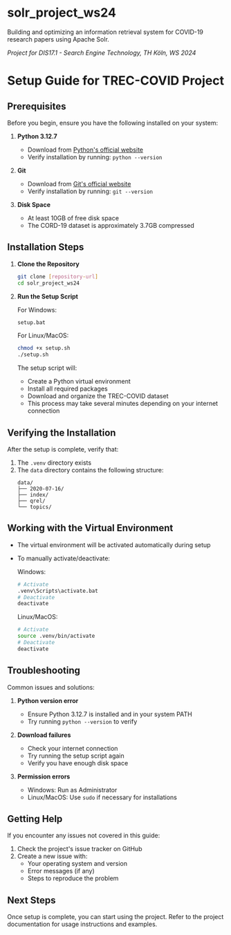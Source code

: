 # solr_project_ws24
Building and optimizing an information retrieval system for COVID-19 research papers using Apache Solr. 

*Project for DIS17.1 - Search Engine Technology, TH Köln, WS 2024*

# Setup Guide for TREC-COVID Project

## Prerequisites

Before you begin, ensure you have the following installed on your system:

1. **Python 3.12.7**
   - Download from [Python's official website](https://www.python.org/downloads/)
   - Verify installation by running: `python --version`

2. **Git**
   - Download from [Git's official website](https://git-scm.com/downloads)
   - Verify installation by running: `git --version`

3. **Disk Space**
   - At least 10GB of free disk space
   - The CORD-19 dataset is approximately 3.7GB compressed

## Installation Steps

1. **Clone the Repository**
   ```bash
   git clone [repository-url]
   cd solr_project_ws24
   ```

2. **Run the Setup Script**

   For Windows:
   ```bash
   setup.bat
   ```

   For Linux/MacOS:
   ```bash
   chmod +x setup.sh
   ./setup.sh
   ```

   The setup script will:
   - Create a Python virtual environment
   - Install all required packages
   - Download and organize the TREC-COVID dataset
   - This process may take several minutes depending on your internet connection

## Verifying the Installation

After the setup is complete, verify that:

1. The `.venv` directory exists
2. The `data` directory contains the following structure:
   ```
   data/
   ├── 2020-07-16/
   ├── index/
   ├── qrel/
   └── topics/
   ```

## Working with the Virtual Environment

- The virtual environment will be activated automatically during setup
- To manually activate/deactivate:

  Windows:
  ```bash
  # Activate
  .venv\Scripts\activate.bat
  # Deactivate
  deactivate
  ```

  Linux/MacOS:
  ```bash
  # Activate
  source .venv/bin/activate
  # Deactivate
  deactivate
  ```

## Troubleshooting

Common issues and solutions:

1. **Python version error**
   - Ensure Python 3.12.7 is installed and in your system PATH
   - Try running `python --version` to verify

2. **Download failures**
   - Check your internet connection
   - Try running the setup script again
   - Verify you have enough disk space

3. **Permission errors**
   - Windows: Run as Administrator
   - Linux/MacOS: Use `sudo` if necessary for installations

## Getting Help

If you encounter any issues not covered in this guide:
1. Check the project's issue tracker on GitHub
2. Create a new issue with:
   - Your operating system and version
   - Error messages (if any)
   - Steps to reproduce the problem

## Next Steps

Once setup is complete, you can start using the project. Refer to the project documentation for usage instructions and examples.
